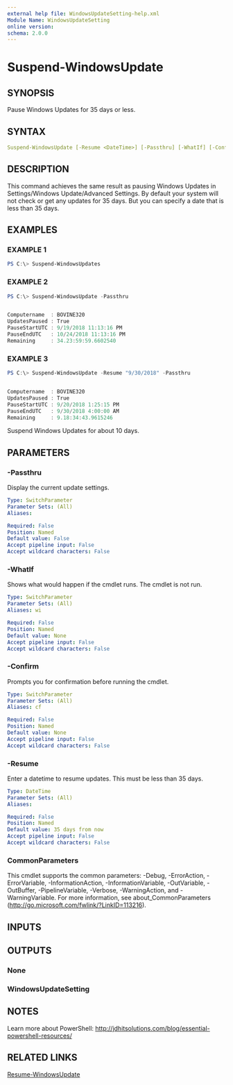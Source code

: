 ```yaml
---
external help file: WindowsUpdateSetting-help.xml
Module Name: WindowsUpdateSetting
online version:
schema: 2.0.0
---
```


# Suspend-WindowsUpdate

## SYNOPSIS

Pause Windows Updates for 35 days or less.

## SYNTAX

```yaml
Suspend-WindowsUpdate [-Resume <DateTime>] [-Passthru] [-WhatIf] [-Confirm] [<CommonParameters>]
```

## DESCRIPTION

This command achieves the same result as pausing Windows Updates in Settings/Windows Update/Advanced Settings.
By default your system will not check or get any updates for 35 days. But you can specify a date that is less than 35 days.

## EXAMPLES

### EXAMPLE 1

```powershell
PS C:\> Suspend-WindowsUpdates
```

### EXAMPLE 2

```powershell
PS C:\> Suspend-WindowsUpdate -Passthru


Computername  : BOVINE320
UpdatesPaused : True
PauseStartUTC : 9/19/2018 11:13:16 PM
PauseEndUTC   : 10/24/2018 11:13:16 PM
Remaining     : 34.23:59:59.6602540
```

### EXAMPLE 3

```powershell
PS C:\> Suspend-WindowsUpdate -Resume "9/30/2018" -Passthru


Computername  : BOVINE320
UpdatesPaused : True
PauseStartUTC : 9/20/2018 1:25:15 PM
PauseEndUTC   : 9/30/2018 4:00:00 AM
Remaining     : 9.18:34:43.9615246
```

Suspend Windows Updates for about 10 days.

## PARAMETERS

### -Passthru

Display the current update settings.

```yaml
Type: SwitchParameter
Parameter Sets: (All)
Aliases:

Required: False
Position: Named
Default value: False
Accept pipeline input: False
Accept wildcard characters: False
```

### -WhatIf

Shows what would happen if the cmdlet runs. The cmdlet is not run.

```yaml
Type: SwitchParameter
Parameter Sets: (All)
Aliases: wi

Required: False
Position: Named
Default value: None
Accept pipeline input: False
Accept wildcard characters: False
```

### -Confirm

Prompts you for confirmation before running the cmdlet.

```yaml
Type: SwitchParameter
Parameter Sets: (All)
Aliases: cf

Required: False
Position: Named
Default value: None
Accept pipeline input: False
Accept wildcard characters: False
```

### -Resume

Enter a datetime to resume updates. This must be less than 35 days.

```yaml
Type: DateTime
Parameter Sets: (All)
Aliases:

Required: False
Position: Named
Default value: 35 days from now
Accept pipeline input: False
Accept wildcard characters: False
```

### CommonParameters

This cmdlet supports the common parameters: -Debug, -ErrorAction, -ErrorVariable, -InformationAction, -InformationVariable, -OutVariable, -OutBuffer, -PipelineVariable, -Verbose, -WarningAction, and -WarningVariable. For more information, see about_CommonParameters (http://go.microsoft.com/fwlink/?LinkID=113216).

## INPUTS

## OUTPUTS

### None

### WindowsUpdateSetting

## NOTES

Learn more about PowerShell:
http://jdhitsolutions.com/blog/essential-powershell-resources/

## RELATED LINKS

[Resume-WindowsUpdate]()

